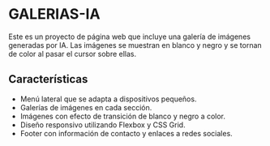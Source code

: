 # GALERIAS-IA

Este es un proyecto de página web que incluye una galería de imágenes generadas por IA. Las imágenes se muestran en blanco y negro y se tornan de color al pasar el cursor sobre ellas.

## Características

- Menú lateral que se adapta a dispositivos pequeños.
- Galerías de imágenes en cada sección.
- Imágenes con efecto de transición de blanco y negro a color.
- Diseño responsivo utilizando Flexbox y CSS Grid.
- Footer con información de contacto y enlaces a redes sociales.
